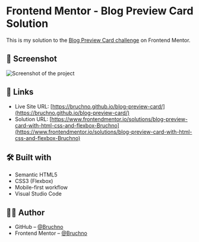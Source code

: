 # Frontend Mentor - Blog Preview Card Solution

This is my solution to the [Blog Preview Card challenge](https://www.frontendmentor.io/challenges/blog-preview-card-ckPaj01IcS) on Frontend Mentor.

## 📸 Screenshot

![Screenshot of the project](./screenshot.jpg)

## 🔗 Links

- Live Site URL: [https://bruchno.github.io/blog-preview-card/](https://bruchno.github.io/blog-preview-card/)
- Solution URL: [https://www.frontendmentor.io/solutions/blog-preview-card-with-html-css-and-flexbox-Bruchno](https://www.frontendmentor.io/solutions/blog-preview-card-with-html-css-and-flexbox-Bruchno)

## 🛠️ Built with

- Semantic HTML5
- CSS3 (Flexbox)
- Mobile-first workflow
- Visual Studio Code

## 🙋‍♀️ Author

- GitHub – [@Bruchno](https://github.com/Bruchno)
- Frontend Mentor – [@Bruchno](https://www.frontendmentor.io/profile/Bruchno)
